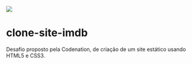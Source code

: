 <img src="https://www.codenation.dev/_nuxt/img/9bd98ba.svg">

# clone-site-imdb
Desafio proposto pela Codenation, de criação de um site estático usando HTML5 e CSS3.
